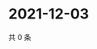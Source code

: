 # 2021-12-03

共 0 条

<!-- BEGIN WEIBO -->
<!-- 最后更新时间 Fri Dec 03 2021 03:12:20 GMT+0800 (China Standard Time) -->

<!-- END WEIBO -->
